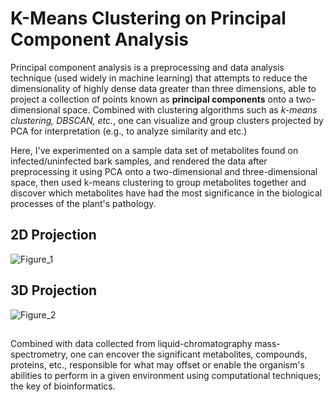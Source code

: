 # K-Means Clustering on Principal Component Analysis

Principal component analysis is a preprocessing and data analysis technique (used widely in machine learning) that attempts to reduce the dimensionality of highly dense data greater than three dimensions, able to project a collection of points known as **principal components** onto a two-dimensional space. 
Combined with clustering algorithms such as *k-means clustering, DBSCAN, etc.*, one can visualize and group clusters projected by PCA for interpretation (e.g., to analyze similarity and etc.)

Here, I've experimented on a sample data set of metabolites found on infected/uninfected bark samples, and rendered the data after preprocessing it using PCA onto a two-dimensional and three-dimensional space, then used k-means clustering to
group metabolites together and discover which metabolites have had the most significance in the biological processes of the plant's pathology.

## 2D Projection
![Figure_1](https://github.com/user-attachments/assets/ebfade8c-ecb5-4ecd-9438-a59bb33636cf)

## 3D Projection
![Figure_2](https://github.com/user-attachments/assets/16c70b4d-0ee0-44d4-a7be-986f9aa1d035)

## 
Combined with data collected from liquid-chromatography mass-spectrometry, one can encover the significant metabolites, compounds, proteins, etc., responsible for what may offset or enable the
organism's abilities to perform in a given environment using computational techniques; the key of bioinformatics.
